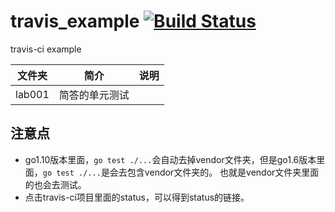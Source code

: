 # travis_example [![Build Status](https://travis-ci.org/liguoqinjim/travis_example.svg?branch=master)](https://travis-ci.org/liguoqinjim/travis_example)
travis-ci example

|文件夹|简介|说明|
|---|---|---|
|lab001|简答的单元测试||

## 注意点
 - go1.10版本里面，`go test ./...`会自动去掉vendor文件夹，但是go1.6版本里面，`go test ./...`是会去包含vendor文件夹的。
 也就是vendor文件夹里面的也会去测试。
 - 点击travis-ci项目里面的status，可以得到status的链接。
